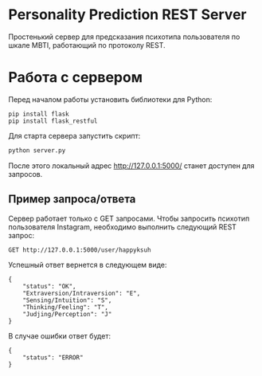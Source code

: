 # Personality Prediction REST Server

Простенький сервер для предсказания психотипа пользователя по шкале MBTI, работающий по протоколу REST.

# Работа с сервером
Перед началом работы установить библиотеки для Python:
```
pip install flask
pip install flask_restful
```
Для старта сервера запустить скрипт:

```sh
python server.py
```

После этого локальный адрес http://127.0.0.1:5000/ станет доступен для запросов.

## Пример запроса/ответа
Сервер работает только с GET запросами. Чтобы запросить психотип пользователя Instagram, необходимо выполнить следующий REST запрос:
```
GET http://127.0.0.1:5000/user/happyksuh
```

Успешный ответ вернется в следующем виде:
```
{
    "status": "OK",
	"Extraversion/Intraversion": "E",
	"Sensing/Intuition": "S",
	"Thinking/Feeling": "T",
	"Judjing/Perception": "J"
}
```
В случае ошибки ответ будет:
```
{
    "status": "ERROR"
}
```